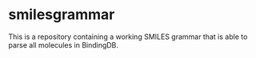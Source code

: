 # smilesgrammar
This is a repository containing a working SMILES grammar that is able to parse all molecules in BindingDB.

